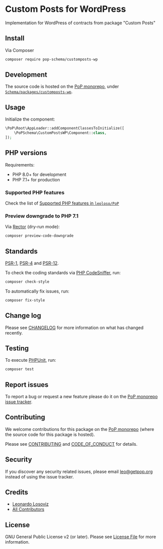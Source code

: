 # Custom Posts for WordPress

<!--
[![Build Status][ico-travis]][link-travis]
[![Quality Score][ico-code-quality]][link-code-quality]
[![Software License][ico-license]](LICENSE.md)
[![Latest Version on Packagist][ico-version]][link-packagist]
[![Coverage Status][ico-scrutinizer]][link-scrutinizer]
[![Total Downloads][ico-downloads]][link-downloads]
-->

Implementation for WordPress of contracts from package "Custom Posts"

## Install

Via Composer

``` bash
composer require pop-schema/customposts-wp
```

## Development

The source code is hosted on the [PoP monorepo](https://github.com/leoloso/PoP), under [`Schema/packages/customposts-wp`](https://github.com/leoloso/PoP/tree/master/layers/Schema/packages/customposts-wp).

## Usage

Initialize the component:

``` php
\PoP\Root\AppLoader::addComponentClassesToInitialize([
    \PoPSchema\CustomPostsWP\Component::class,
]);
```

## PHP versions

Requirements:

- PHP 8.0+ for development
- PHP 7.1+ for production

### Supported PHP features

Check the list of [Supported PHP features in `leoloso/PoP`](https://github.com/leoloso/PoP/#supported-php-features)

### Preview downgrade to PHP 7.1

Via [Rector](https://github.com/rectorphp/rector) (dry-run mode):

```bash
composer preview-code-downgrade
```

## Standards

[PSR-1](https://www.php-fig.org/psr/psr-1), [PSR-4](https://www.php-fig.org/psr/psr-4) and [PSR-12](https://www.php-fig.org/psr/psr-12).

To check the coding standards via [PHP CodeSniffer](https://github.com/squizlabs/PHP_CodeSniffer), run:

``` bash
composer check-style
```

To automatically fix issues, run:

``` bash
composer fix-style
```

## Change log

Please see [CHANGELOG](CHANGELOG.md) for more information on what has changed recently.

## Testing

To execute [PHPUnit](https://phpunit.de/), run:

``` bash
composer test
```

## Report issues

To report a bug or request a new feature please do it on the [PoP monorepo issue tracker](https://github.com/leoloso/PoP/issues).

## Contributing

We welcome contributions for this package on the [PoP monorepo](https://github.com/leoloso/PoP) (where the source code for this package is hosted).

Please see [CONTRIBUTING](CONTRIBUTING.md) and [CODE_OF_CONDUCT](CODE_OF_CONDUCT.md) for details.

## Security

If you discover any security related issues, please email leo@getpop.org instead of using the issue tracker.

## Credits

- [Leonardo Losoviz][link-author]
- [All Contributors][link-contributors]

## License

GNU General Public License v2 (or later). Please see [License File](LICENSE.md) for more information.

[ico-version]: https://img.shields.io/packagist/v/pop-schema/customposts-wp.svg?style=flat-square
[ico-license]: https://img.shields.io/badge/license-GPLv2-brightgreen.svg?style=flat-square
[ico-travis]: https://img.shields.io/travis/pop-schema/customposts-wp/master.svg?style=flat-square
[ico-scrutinizer]: https://img.shields.io/scrutinizer/coverage/g/pop-schema/customposts-wp.svg?style=flat-square
[ico-code-quality]: https://img.shields.io/scrutinizer/g/pop-schema/customposts-wp.svg?style=flat-square
[ico-downloads]: https://img.shields.io/packagist/dt/pop-schema/customposts-wp.svg?style=flat-square

[link-packagist]: https://packagist.org/packages/pop-schema/customposts-wp
[link-travis]: https://travis-ci.org/pop-schema/customposts-wp
[link-scrutinizer]: https://scrutinizer-ci.com/g/pop-schema/customposts-wp/code-structure
[link-code-quality]: https://scrutinizer-ci.com/g/pop-schema/customposts-wp
[link-downloads]: https://packagist.org/packages/pop-schema/customposts-wp
[link-author]: https://github.com/leoloso
[link-contributors]: ../../../../../../contributors
